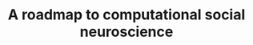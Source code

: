 ---
layout: publications
title: A roadmap to computational social neuroscience
authors: Emmanuelle Tognoli, Guillaume Dumas, J.A. Scott Kelso (2017)
publication: Cognitive Neurodynamics,
year: 2017
link:  https://link.springer.com/article/10.1007%2Fs11571-017-9462-0
type: "Journal Paper" # "Journal Paper", Preprint, "Book:Chapter", Comment
category:  # "Opinion:Perspectives", Review, Computational, Social Cognitive and Affective Neuroscience, Experimental
    - "Opinion:Perspectives"
    - Computational
filename: 2017.08.14_E.Tognoli #MM.DD.YYYY_F.Author
---